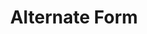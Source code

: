 ---
title: "Alternate Form"

ability:
  types: ["Su"]
  description: |
    A creature with this special quality has the ability to assume one or more specific alternate forms. This ability works much like the _polymorph_ spell, except that the creature is limited to the forms specified, and does not regain any hit points for changing its form. Assuming an alternate form results in the following changes to the creature:

     * The creature retains the type and subtype of its original form. It gains the size of its new form.
     * The creature loses the natural weapons, natural armor, movement modes, and extraordinary special attacks of its original form.
     * The creature gains the natural weapons, natural armor, movement modes, and extraordinary special attacks of its new form.
     * The creature retains the special qualities of its original form. It does not gain any special qualities of its new form.
     * The creature retains the spell-like abilities and supernatural attacks of its old form (except for breath weapons and gaze attacks). It does not gain the spell-like abilities or supernatural attacks of its new form.
     * The creature gains the physical ability scores (Str, Dex, Con) of its new form. It retains the mental ability scores (Int, Wis, Cha) of its original form.
     * The creature retains its hit points and save bonuses, although its save modifiers may change due to a change in ability scores.
     * The creature retains any spellcasting ability it had in its original form, although it must be able to speak intelligibly to cast spells with verbal components and it must have humanlike hands to cast spells with somatic components.
     * The creature is effectively camouflaged as a creature of its new form, and it gains a +10 bonus on _disguise_ checks if it uses this ability to create a disguise.
---